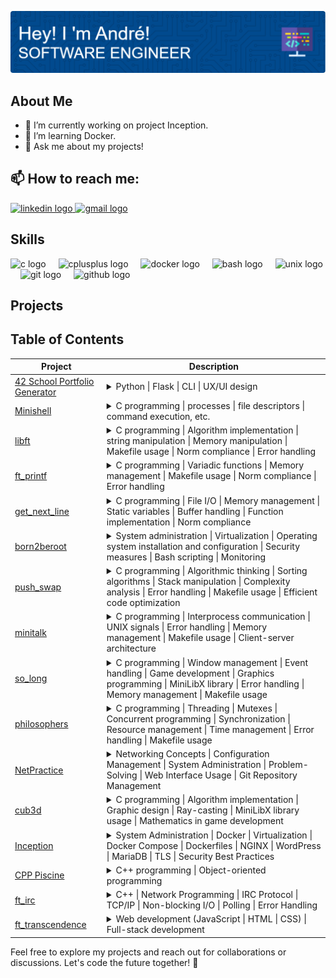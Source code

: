 ![André Francisco Baião Rolão Cândido da Silva](./github-header-image.png)

## About Me
- 🔭 I’m currently working on project Inception.
- 🌱 I’m learning Docker.
- 💬 Ask me about my projects!

## 📫 How to reach me: 
<div>
  <a href="https://linkedin.com/in/andrefrancisco-" target="_blank">
    <img src="https://raw.githubusercontent.com/maurodesouza/profile-readme-generator/master/src/assets/icons/social/linkedin/default.svg" width="52" height="40" alt="linkedin logo"  />
  </a>
  <a href="andrefranciscorolao@gmail.com" target="_blank">
    <img src="https://raw.githubusercontent.com/maurodesouza/profile-readme-generator/master/src/assets/icons/social/gmail/default.svg" width="52" height="40" alt="gmail logo"  />
  </a>
</div>

## Skills

<div align="left">
  <img src="https://cdn.jsdelivr.net/gh/devicons/devicon/icons/c/c-original.svg" height="40" alt="c logo"  />
  <img width="12" />
  <img src="https://cdn.jsdelivr.net/gh/devicons/devicon/icons/cplusplus/cplusplus-original.svg" height="40" alt="cplusplus logo"  />
  <img width="12" />
  <img src="https://cdn.jsdelivr.net/gh/devicons/devicon/icons/docker/docker-original.svg" height="40" alt="docker logo"  />
  <img width="12" />
  <img src="https://cdn.jsdelivr.net/gh/devicons/devicon/icons/bash/bash-original.svg" height="40" alt="bash logo"  />
  <img width="12" />
  <img src="https://cdn.jsdelivr.net/gh/devicons/devicon/icons/unix/unix-original.svg" height="40" alt="unix logo"  />
  <img width="12" />
  <img src="https://cdn.jsdelivr.net/gh/devicons/devicon/icons/git/git-original.svg" height="40" alt="git logo"  />
  <img width="12" />
  <img src="https://cdn.jsdelivr.net/gh/devicons/devicon/icons/github/github-original.svg" height="40" alt="github logo"  />
</div>

## Projects
## Table of Contents

| Project | Description |
| --- | --- |
| [42 School Portfolio Generator](https://github.com/abaiao-r/42-Portfolio-Generator) | <details><summary>Python \| Flask \| CLI \| UX/UI design</summary> <br> **Objective:** Provide 42 students with an efficient tool for generating and visualizing project portfolios. <br> **Relevance:** Demonstrated proficiency in API integration, automation, and web development. |
| [Minishell](https://github.com/abaiao-r/minishell) | <details> <summary> C programming \| processes \| file descriptors \| command execution, etc. </summary> <br> **Objective:** Provide 42 students with an efficient tool for generating and visualizing project portfolios. <br> **Relevance:** Showcases expertise in low-level programming, system calls, and file descriptors. |
| [libft](https://github.com/abaiao-r/libft) | <details> <summary> C programming \| Algorithm implementation \| string manipulation \| Memory manipulation \| Makefile usage \| Norm compliance \| Error handling </summary> <br> **Objective:** Implement a C library containing general-purpose functions relied upon by programs. <br> **Relevance:** Understanding and implementing standard C library functions, enhancing C programming skills. |
| [ft_printf](https://github.com/abaiao-r/ft_printf) | <details> <summary> C programming \| Variadic functions \| Memory management \| Makefile usage \| Norm compliance \| Error handling </summary> <br> **Objective:** Recode the printf() function in C, creating a library named libftprintf.a. <br> **Relevance:** Enhancing C programming skills, understanding variadic functions, and creating a custom printf() function. |
| [get_next_line](https://github.com/abaiao-r/get_next_line) | <details> <summary> C programming \| File I/O \| Memory management \| Static variables \| Buffer handling \| Function implementation \| Norm compliance </summary> <br> **Objective:** Create a function, get_next_line, which reads a line from a file descriptor. <br> **Relevance:** Learn a new concept in C programming (static variables), improve file reading skills, and implement a function to read lines conveniently. |
| [born2beroot](https://github.com/abaiao-r/born2beroot) | <details> <summary> System administration \| Virtualization \| Operating system installation and configuration \| Security measures \| Bash scripting \| Monitoring </summary> <br> **Objective:** Set up a virtual machine with specific rules, including the installation and configuration of an operating system, security measures, and the creation of a monitoring script. <br> **Relevance:** Gain practical experience in setting up and securing a virtual machine, understanding system administration concepts. |
| [push_swap](https://github.com/abaiao-r/push_swap) | <details> <summary> C programming \| Algorithmic thinking \| Sorting algorithms \| Stack manipulation \| Complexity analysis \| Error handling \| Makefile usage \| Efficient code optimization </summary> <br> **Objective:** Implement a sorting algorithm in C using two stacks and a set of operations. <br> **Relevance:** Develop algorithmic and sorting skills, understand complexity in sorting algorithms, and practice C programming. |
| [minitalk](https://github.com/abaiao-r/minitalk) | <details> <summary> C programming \| Interprocess communication \| UNIX signals \| Error handling \| Memory management \| Makefile usage \| Client-server architecture </summary> <br> **Objective:** Create a small data exchange program using UNIX signals. <br> **Relevance:** Familiarize with interprocess communication using signals, error handling, and efficient string transmission. |
| [so_long](https://github.com/abaiao-r/so_long) | <details> <summary> C programming \| Window management \| Event handling \| Game development \| Graphics programming \| MiniLibX library \| Error handling \| Memory management \| Makefile usage </summary> <br> **Objective:** Develop a small 2D game improving skills in window management, event handling, color usage, and texture management. <br> **Relevance:** Focuses on developing fundamental skills required for creating graphical applications. |(
| [philosophers](https://github.com/abaiao-r/philosophers) | <details> <summary> C programming \| Threading \| Mutexes \| Concurrent programming \| Synchronization \| Resource management \| Time management \| Error handling \| Makefile usage </summary> <br> **Objective:** Simulate the dining philosophers problem using threads and mutexes. <br> **Relevance:** Provides hands-on experience in working with threads and mutexes, essential concepts in concurrent programming. <br> |
| [NetPractice](https://github.com/abaiao-r/NetPractice) | <details> <summary> Networking Concepts \| Configuration Management \| System Administration \| Problem-Solving \| Web Interface Usage \| Git Repository Management </summary> <br> **Objective:** Undertake a practical exploration of networking concepts through a System Administration exercise. <br> **Relevance:** Gain hands-on experience in networking concepts, addressing, and problem-solving related to network configurations. |
| [cub3d](https://github.com/abaiao-r/cub3d) | <details> <summary> C programming \| Algorithm implementation \| Graphic design \| Ray-casting \| MiniLibX library usage \| Mathematics in game development </summary> <br> **Objective:** Create a 3D graphical representation of a maze inspired by the classic Wolfenstein 3D game. <br> **Relevance:** Enhance skills in C programming, algorithm implementation, and graphic design. |
| [Inception](https://github.com/abaiao-r/Inception) | <details> <summary> System Administration \| Docker \| Virtualization \| Docker Compose \| Dockerfiles \| NGINX \| WordPress \| MariaDB \| TLS \| Security Best Practices </summary> <br> **Objective:** Expand knowledge of system administration through Docker. Virtualize Docker images in a personal virtual machine, creating a small infrastructure with specific services and rules. <br> **Relevance:** Gain practical experience in Docker usage, virtualization, and infrastructure setup. |
| [CPP Piscine](https://github.com/abaiao-r/CPP_Piscine) | <details> <summary> C++ programming \| Object-oriented programming </summary> <br> **Objective:** Explore and practice C++ programming with various exercises. <br> **Relevance:** Delve into C++ programming and object-oriented concepts. |
| [ft_irc](https://github.com/abaiao-r/ft_irc) | <details> <summary> C++ \| Network Programming \| IRC Protocol \| TCP/IP \| Non-blocking I/O \| Polling \| Error Handling </summary> <br> **Objective:** Develop an IRC server in C++, adhering to IRC standards. Create a robust server capable of handling multiple clients simultaneously and supporting essential IRC functionalities. <br> **Relevance:** Gain practical experience in network programming, socket programming, and implementing IRC server functionalities. |
| [ft_transcendence](https://github.com/abaiao-r/ft_transcendence) | <details> <summary> Web development (JavaScript \| HTML \| CSS) \| Full-stack development </summary> <br> **Objective:** Build a web-based platform for competitive multiplayer games. <br> **Relevance:** Focus on web development and full-stack development. |

<!-- Add more projects following the same structure -->

Feel free to explore my projects and reach out for collaborations or discussions. Let's code the future together! 🚀
